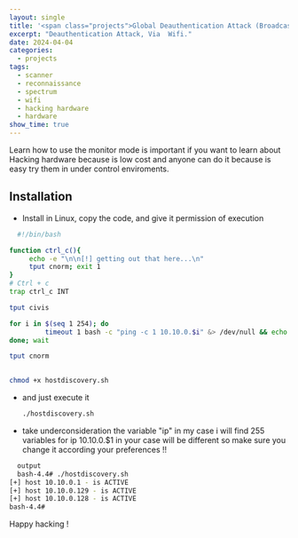 ```yaml
---
layout: single
title: '<span class="projects">Global Deauthentication Attack (Broadcast MAC Address) - Project</span>'
excerpt: "Deauthentication Attack, Via  Wifi."
date: 2024-04-04
categories:
  - projects
tags:  
  - scanner
  - reconnaissance
  - spectrum
  - wifi
  - hacking hardware
  - hardware
show_time: true
---
```


Learn how to use the monitor mode is important if you want to learn about Hacking hardware because is low cost and anyone can do it because is easy try them in under control enviroments.

## Installation

* Install in Linux, copy the code, and give it permission of execution

```bash
  #!/bin/bash

function ctrl_c(){
     echo -e "\n\n[!] getting out that here...\n"
     tput cnorm; exit 1
}
# Ctrl + c
trap ctrl_c INT 

tput civis

for i in $(seq 1 254); do 
         timeout 1 bash -c "ping -c 1 10.10.0.$i" &> /dev/null && echo "[+] host 10.10.0.$i - is ACTIVE"& 
done; wait 

tput cnorm 
  
```

  



  ```bash
  chmod +x hostdiscovery.sh
  ```

* and just execute it 
  ```bash
  ./hostdiscovery.sh
  ```
* take underconsideration the variable "ip" in my case i will find 255 variables for ip 10.10.0.$1 in your case will be different so make sure you change it according your preferences  !!
```bash
  output
  bash-4.4# ./hostdiscovery.sh 
[+] host 10.10.0.1 - is ACTIVE
[+] host 10.10.0.129 - is ACTIVE
[+] host 10.10.0.128 - is ACTIVE
bash-4.4# 
```

Happy hacking !
